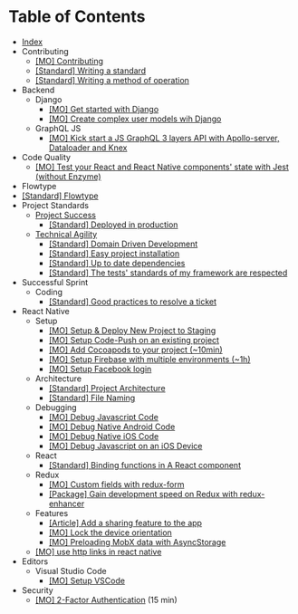 # Table of Contents

- [Index](/README.MD)
- Contributing
  - [[MO] Contributing](/contributing/contributing.mo.md)
  - [[Standard] Writing a standard](/contributing/standard.s.md)
  - [[Standard] Writing a method of operation](/contributing/mo.s.md)
- Backend
  - Django
    - [[MO] Get started with Django](/backend/django/getting-started.mo.md)
    - [[MO] Create complex user models wih Django](/backend/django/create-user-model.mo.md)
  - GraphQL JS
    - [[MO] Kick start a JS GraphQL 3 layers API with Apollo-server, Dataloader and Knex](/backend/graphql-js/getting-started-with-apollo-server-dataloader-knex.mo.md)
- Code Quality
  - [[MO] Test your React and React Native components' state with Jest (without Enzyme)](/code-quality/components-state-testing.mo.md)
- Flowtype
 - [[Standard] Flowtype](/flowtype/flowtype.s.md)
- Project Standards
  - [Project Success](/project-standards/project-success/index.md)
    - [[Standard] Deployed in production](/project-standards/project-success/production.s.md)
  - [Technical Agility](/project-standards/technical-agility/index.md)
    - [[Standard] Domain Driven Development](/project-standards/technical-agility/code-vocabulary-identical-business-vocabulary.s.md)
    - [[Standard] Easy project installation](/project-standards/technical-agility/under-15-minutes-project-installation.s.md)
    - [[Standard] Up to date dependencies](/project-standards/technical-agility/up-to-date-dependencies.s.md)
    - [[Standard] The tests' standards of my framework are respected](/project-standards/technical-agility/react-native-test.s.md)
- Successful Sprint
  - Coding
    - [[Standard] Good practices to resolve a ticket](/successful-sprint/coding/plan-your-ticket-to-improve-efficency.s.md)
- React Native
  - Setup
    - [[MO] Setup & Deploy New Project to Staging](/react-native/setup/setup-and-deploy-new-project-to-staging.md)
    - [[MO] Setup Code-Push on an existing project](/react-native/setup/setup-code-push.mo.md)
    - [[MO] Add Cocoapods to your project (~10min)](/react-native/setup/add-cocoapods.mo.md)
    - [[MO] Setup Firebase with multiple environments (~1h)](/react-native/setup/setup_firebase_multiple_envs.mo.md)
    - [[MO] Setup Facebook login](/react-native/setup/setup-facebook-login.mo.md)
  - Architecture
    - [[Standard] Project Architecture](/react-native/architecture/project-architecture.s.md)
    - [[Standard] File Naming](/react-native/architecture/file-naming.s.md)
  - Debugging
    - [[MO] Debug Javascript Code](/react-native/debugging/debug-javascript.mo.md)
    - [[MO] Debug Native Android Code](/react-native/debugging/debug-native-android.mo.md)
    - [[MO] Debug Native iOS Code](/react-native/debugging/debug-native-ios.mo.md)
    - [[MO] Debug Javascript on an iOS Device](/react-native/debugging/debug-javascript-ios-device.mo.md)
  - React
    - [[Standard] Binding functions in A React component](/react-native/react/binding-functions-in-react-component.s.md)
  - Redux
    - [[MO] Custom fields with redux-form](/react-native/redux/custom-redux-form-field.mo.md)
    - [[Package] Gain development speed on Redux with redux-enhancer](https://github.com/bamlab/redux-enhancer)
  - Features
    - [[Article] Add a sharing feature to the app](https://blog.bam.tech/developper-news/sharing-content-with-react-native)
    - [[MO] Lock the device orientation](/react-native/features/lock-device-orientation.mo.md)
    - [[MO] Preloading MobX data with AsyncStorage](/react-native/features/asyncstorage.mo.md)
  - [[MO] use http links in react native](/react-native/use_http_links_in_react_native.mo.md)
- Editors
  - Visual Studio Code
    - [[MO] Setup VSCode](/editors/vscode/setup-vscode.mo.md)
- Security
  - [[MO] 2-Factor Authentication](/security/2FA.mo.md) (15 min)
